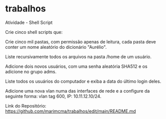 # trabalhos
Atividade - Shell Script

Crie cinco shell scripts que:

Crie cinco mil pastas, com permissão apenas de leitura, cada pasta deve conter um nome aleatório do dicionário "Aurélio".

Liste recursivamente todos os arquivos na pasta /home de um usuário.

Adicione dois novos usuários, com uma senha aleatória SHA512 e os adicione no grupo adms.

Liste todos os usuários do computador e exiba a data do último login deles.

Adicione uma nova vlan numa das interfaces de rede e a configure da seguinte forma: vlan tag 600, IP: 10.11.12.10/24.

Link do Repositório: https://github.com/marimcma/trabalhos/edit/main/README.md
